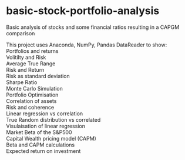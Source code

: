 # basic-stock-portfolio-analysis
Basic analysis of stocks and some financial ratios resulting in a CAPGM comparison
<p>This project uses Anaconda, NumPy, Pandas DataReader to show:<br>
Portfolios and returns<br>
Volitilty and Risk<br>
Average True Range<br>
Risk and Return<br>
Risk as standard deviation<br>
Sharpe Ratio<br>
Monte Carlo Simulation<br>
Portfolio Optimisation<br>
Correlation of assets<br>
Risk and coherence<br>
Linear regression vs correlation<br>
True Random distribution vs correlated<br>
Visulaisation of linear regression<br>
Market Beta of the S&P500<br>
Capital Wealth pricing model (CAPM)<br>
Beta and CAPM calculations<br>
Expected return on investment</p>
